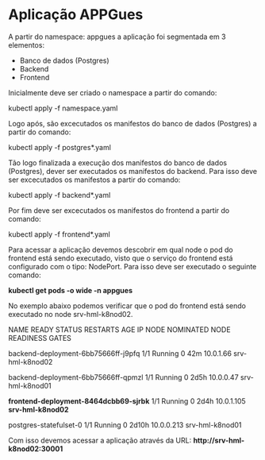 # Aplicação APPGues

A partir do namespace: appgues a aplicação foi segmentada em 3 elementos:

- Banco de dados (Postgres)
- Backend
- Frontend

Inicialmente deve ser criado o namespace a partir do comando:

kubectl apply -f namespace.yaml

Logo após, são excecutados os manifestos do banco de dados (Postgres) a partir do comando:

kubectl apply -f postgres*.yaml

Tão logo finalizada a execução dos manifestos do banco de dados (Postgres), dever ser executados os manifestos do backend. Para isso deve ser excecutados os manifestos a partir do comando:

kubectl apply -f backend*.yaml

Por fim deve ser excecutados os manifestos do frontend a partir do comando:

kubectl apply -f frontend*.yaml

Para acessar a aplicação devemos descobrir em qual node o pod do frontend está sendo executado, visto que o serviço do frontend está configurado com o tipo: NodePort. Para isso deve ser executado o seguinte comando:

**kubectl get pods -o wide -n appgues**

No exemplo abaixo podemos verificar que o pod do frontend está sendo executado no node srv-hml-k8nod02.

NAME                                   READY   STATUS    RESTARTS   AGE     IP           NODE              NOMINATED NODE   READINESS GATES

backend-deployment-6bb75666ff-j9pfq    1/1     Running   0          42m     10.0.1.66    srv-hml-k8nod02   <none>           <none>

backend-deployment-6bb75666ff-qpmzl    1/1     Running   0          2d5h    10.0.0.47    srv-hml-k8nod01   <none>           <none>

**frontend-deployment-8464dcbb69-sjrbk**   1/1     Running   0          2d4h    10.0.1.105   **srv-hml-k8nod02**   <none>           <none>

postgres-statefulset-0                 1/1     Running   0          2d10h   10.0.0.213   srv-hml-k8nod01   <none>           <none>

Com isso devemos acessar a aplicação através da URL: **http://srv-hml-k8nod02:30001**
